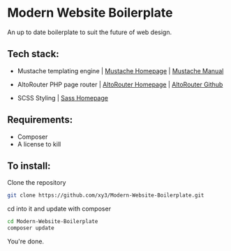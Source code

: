 # Modern Website Boilerplate
An up to date boilerplate to suit the future of web design.


## Tech stack:

- Mustache templating engine | [Mustache Homepage](https://mustache.github.io/) | [Mustache Manual](https://mustache.github.io/mustache.5.html)

- AltoRouter PHP page router | [AltoRouter Homepage](https://altorouter.com/) | [AltoRouter Github](https://github.com/dannyvankooten/AltoRouter)

- SCSS Styling | [Sass Homepage](https://sass-lang.com/)


## Requirements:

- Composer
- A license to kill

## To install:

Clone the repository
```bash
git clone https://github.com/xy3/Modern-Website-Boilerplate.git
```

cd into it and update with composer
```bash
cd Modern-Website-Boilerplate
composer update
```

You're done.

